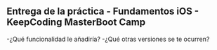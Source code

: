 ## Entrega de la práctica - Fundamentos iOS - KeepCoding MasterBoot Camp

-¿Qué funcionalidad le añadiría?
-¿Qué otras versiones se te ocurren?